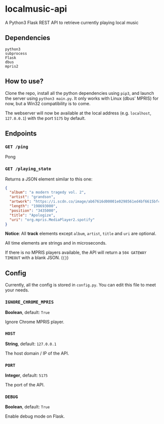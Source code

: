 # localmusic-api
A Python3 Flask REST API to retrieve currently playing local music 

## Dependencies
```
python3
subprocess
Flask
dbus
mpris2
```

## How to use?
Clone the repo, install all the python dependencies using `pip3`, and launch the server using `python3 main.py`.
It only works with Linux (dbus' MPRIS) for now, but a Win32 compatibility is to come.

The webserver will now be available at the local address (e.g. `localhost`, `127.0.0.1`) with the port `5175` by default.

## Endpoints
### `GET /ping`
Pong

### `GET /playing_state`
Returns a JSON element similar to this one:
```JSON
{
  "album": "a modern tragedy vol. 2",
  "artist": "grandson",
  "artwork": "https://i.scdn.co/image/ab67616d00001e0298561ed4bf6615bfc788bfcc",
  "length": "198693000",
  "position": "3435000",
  "title": "Apologize",
  "uri": "org.mpris.MediaPlayer2.spotify"
}
```
**Notice**: All **track** elements except `album`, `artist`, `title` and `uri` are optional.

All time elements are strings and in microseconds. 

If there is no MPRIS players available, the API will return a `504 GATEWAY TIMEOUT` with a blank JSON. (`{}`)

## Config
Currently, all the config is stored in `config.py`. You can edit this file to meet your needs.

### `IGNORE_CHROME_MPRIS`
**Boolean**, default: `True`

Ignore Chrome MPRIS player.

### `HOST`
**String**, default: `127.0.0.1`

The host domain / IP of the API.

### `PORT`
**Integer**, default: `5175`

The port of the API.

### `DEBUG`
**Boolean**, default: `True`

Enable debug mode on Flask.
